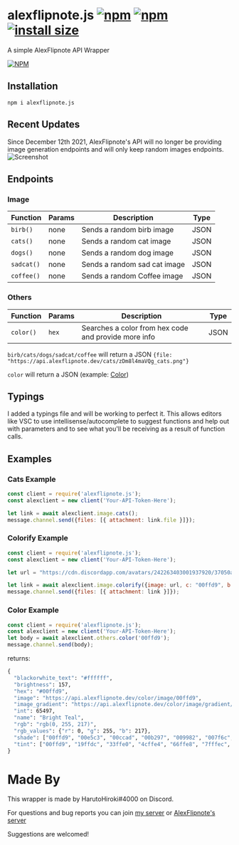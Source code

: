 # alexflipnote.js [![npm](https://img.shields.io/npm/v/alexflipnote.js.svg)](https://www.npmjs.com/package/alexflipnote.js) [![npm](https://img.shields.io/npm/dt/alexflipnote.js.svg?maxAge=3600)](https://www.npmjs.com/package/alexflipnote.js) [![install size](https://packagephobia.now.sh/badge?p=alexflipnote.js)](https://packagephobia.now.sh/result?p=alexflipnote.js)
A simple AlexFlipnote API Wrapper

[![NPM](https://nodei.co/npm/alexflipnote.js.png?downloads=true&downloadRank=true&stars=true)](https://nodei.co/npm/alexflipnote.js/)

## Installation
```
npm i alexflipnote.js
```

## Recent Updates
Since December 12th 2021, AlexFlipnote's API will no longer be providing image generation endpoints and will only keep random images endpoints.
![Screenshot](https://cdn.discordapp.com/attachments/757283952141664336/919599803560788050/unknown.png)

## Endpoints

### Image
| Function | Params | Description | Type |
| -------- | ------ | ----------- | ---- |
| `birb()` | none | Sends a random birb image | JSON |
| `cats()` | none | Sends a random cat image | JSON |
| `dogs()` | none | Sends a random dog image | JSON |
| `sadcat()` | none | Sends a random sad cat image | JSON |
| `coffee()` | none | Sends a random Coffee image | JSON |

### Others
| Function | Params | Description | Type |
| -------- | ------ | ----------- | ---- |
| `color()` | `hex` | Searches a color from hex code and provide more info | JSON |

`birb/cats/dogs/sadcat/coffee` will return a JSON `{file: "https://api.alexflipnote.dev/cats/zDm8l4maVQg_cats.png"}`

`color` will return a JSON (example: [Color](https://github.com/HarutoHiroki/alexflipnote.js/blob/master/README.md#Color-Example))


## Typings
I added a typings file and will be working to perfect it. This allows editors like VSC to use intellisense/autocomplete to suggest functions and help out with parameters and to see what you'll be receiving as a result of function calls.

## Examples
### Cats Example
```js
const client = require('alexflipnote.js');
const alexclient = new client('Your-API-Token-Here');

let link = await alexclient.image.cats();
message.channel.send({files: [{ attachment: link.file }]});

```

### Colorify Example
```js
const client = require('alexflipnote.js');
const alexclient = new client('Your-API-Token-Here');

let url = "https://cdn.discordapp.com/avatars/242263403001937920/37050aab01de8806e4bc1e2b83983439.webp?size=1024";

let link = await alexclient.image.colorify({image: url, c: "00ffd9", b: "000000"});
message.channel.send({files: [{ attachment: link }]});

```

### Color Example
```js
const client = require('alexflipnote.js');
const alexclient = new client('Your-API-Token-Here');
let body = await alexclient.others.color('00ffd9');
message.channel.send(body);

``` 
returns:
```cmd
{
  "blackorwhite_text": "#ffffff", 
  "brightness": 157, 
  "hex": "#00ffd9", 
  "image": "https://api.alexflipnote.dev/color/image/00ffd9", 
  "image_gradient": "https://api.alexflipnote.dev/color/image/gradient/00ffd9", 
  "int": 65497, 
  "name": "Bright Teal", 
  "rgb": "rgb(0, 255, 217)", 
  "rgb_values": {"r": 0, "g": 255, "b": 217}, 
  "shade": ["00ffd9", "00e5c3", "00ccad", "00b297", "009982", "007f6c", "006556", "004c41", "00322b", "001915", "000000"], 
  "tint": ["00ffd9", "19ffdc", "33ffe0", "4cffe4", "66ffe8", "7fffec", "99ffef", "b2fff3", "ccfff7", "e5fffb", "FFFFFF"]
}
```

# Made By
This wrapper is made by HarutoHiroki#4000 on Discord.

For questions and bug reports you can join [my server](https://discord.gg/sjtcnRb) or [AlexFlipnote's server](https://discord.gg/alexflipnote)

Suggestions are welcomed!
